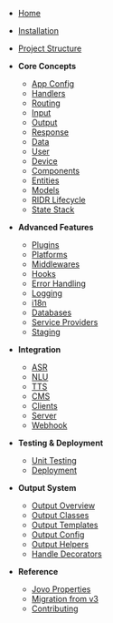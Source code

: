 - [Home](/)
- [Installation](installation.md)
- [Project Structure](project-structure.md)

- **Core Concepts**
  - [App Config](app-config.md)
  - [Handlers](handlers.md)
  - [Routing](routing.md)
  - [Input](input.md)
  - [Output](output.md)
  - [Response](response.md)
  - [Data](data.md)
  - [User](user.md)
  - [Device](device.md)
  - [Components](components.md)
  - [Entities](entities.md)
  - [Models](models.md)
  - [RIDR Lifecycle](ridr-lifecycle.md)
  - [State Stack](state-stack.md)

- **Advanced Features**
  - [Plugins](plugins.md)
  - [Platforms](platforms.md)
  - [Middlewares](middlewares.md)
  - [Hooks](hooks.md)
  - [Error Handling](error-handling.md)
  - [Logging](logging.md)
  - [i18n](i18n.md)
  - [Databases](databases.md)
  - [Service Providers](service-providers-dependency-injection.md)
  - [Staging](staging.md)

- **Integration**
  - [ASR](asr.md)
  - [NLU](nlu.md)
  - [TTS](tts.md)
  - [CMS](cms.md)
  - [Clients](clients.md)
  - [Server](server.md)
  - [Webhook](webhook.md)

- **Testing & Deployment**
  - [Unit Testing](unit-testing.md)
  - [Deployment](deployment.md)

- **Output System**
  - [Output Overview](output.md)
  - [Output Classes](output-classes.md)
  - [Output Templates](output-templates.md)
  - [Output Config](output-config.md)
  - [Output Helpers](output-helpers.md)
  - [Handle Decorators](handle-decorators.md)

- **Reference**
  - [Jovo Properties](jovo-properties.md)
  - [Migration from v3](migration-from-v3.md)
  - [Contributing](contributing.md)